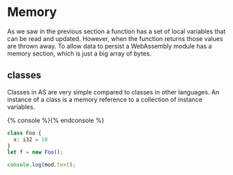 # Memory
As we saw in the previous section a function has a set of local variables that can be read and updated.  However, when the function returns those values are thrown away.  To allow data to persist a WebAssembly module has a memory section, which is just a big array of bytes.


## classes

Classes in AS are very simple compared to classes in other languages.  An instance of a class is a memory reference to a collection of instance variables.


{% console %}{% endconsole %}
```ts
class Foo {
  x: i32 = 10
}
let f = new Foo();
```
```js
console.log(mod.text);
```
